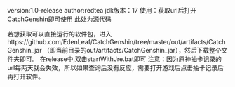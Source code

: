 version:1.0-release
author:redtea
jdk版本：17
使用：获取url后打开CatchGenshin即可使用
此处为源代码

若想获取可以直接运行的软件包，进入https://github.com/EdenLeaf/CatchGenshin/tree/master/out/artifacts/CatchGenshin_jar （即当前目录的out/artifacts/CatchGenshin_jar），然后下载整个文件夹即可。
在release中,双击startWithJre.bat即可
注意：因为原神抽卡记录的url每两天就会失效，所以如果查询后没有反应，需要打开游戏后点击抽卡记录后再打开软件。
